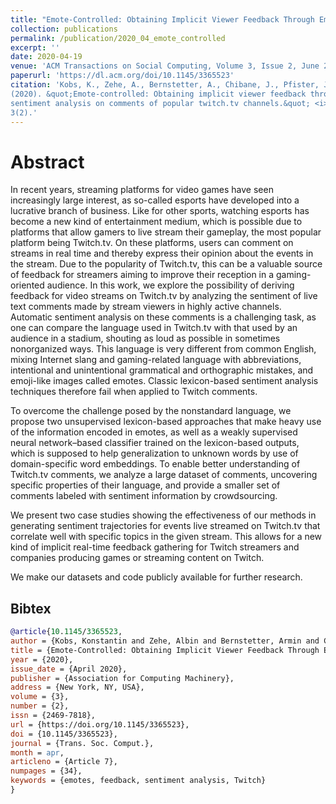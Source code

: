 ```yaml
---
title: "Emote-Controlled: Obtaining Implicit Viewer Feedback Through Emote-Based Sentiment Analysis on Comments of Popular Twitch.Tv Channels"
collection: publications
permalink: /publication/2020_04_emote_controlled
excerpt: ''
date: 2020-04-19
venue: 'ACM Transactions on Social Computing, Volume 3, Issue 2, June 2020'
paperurl: 'https://dl.acm.org/doi/10.1145/3365523'
citation: 'Kobs, K., Zehe, A., Bernstetter, A., Chibane, J., Pfister, J., Tritscher, J., and Hotho, A.
(2020). &quot;Emote-controlled: Obtaining implicit viewer feedback through emote-based
sentiment analysis on comments of popular twitch.tv channels.&quot; <i>Trans. Soc. Comput.</i>,
3(2).'
---
```


# Abstract

In recent years, streaming platforms for video games have seen increasingly large interest, as so-called esports have developed into a lucrative branch of business. Like for other sports, watching esports has become a new kind of entertainment medium, which is possible due to platforms that allow gamers to live stream their gameplay, the most popular platform being Twitch.tv. On these platforms, users can comment on streams in real time and thereby express their opinion about the events in the stream. Due to the popularity of Twitch.tv, this can be a valuable source of feedback for streamers aiming to improve their reception in a gaming-oriented audience. In this work, we explore the possibility of deriving feedback for video streams on Twitch.tv by analyzing the sentiment of live text comments made by stream viewers in highly active channels. Automatic sentiment analysis on these comments is a challenging task, as one can compare the language used in Twitch.tv with that used by an audience in a stadium, shouting as loud as possible in sometimes nonorganized ways. This language is very different from common English, mixing Internet slang and gaming-related language with abbreviations, intentional and unintentional grammatical and orthographic mistakes, and emoji-like images called emotes. Classic lexicon-based sentiment analysis techniques therefore fail when applied to Twitch comments.

To overcome the challenge posed by the nonstandard language, we propose two unsupervised lexicon-based approaches that make heavy use of the information encoded in emotes, as well as a weakly supervised neural network–based classifier trained on the lexicon-based outputs, which is supposed to help generalization to unknown words by use of domain-specific word embeddings. To enable better understanding of Twitch.tv comments, we analyze a large dataset of comments, uncovering specific properties of their language, and provide a smaller set of comments labeled with sentiment information by crowdsourcing.

We present two case studies showing the effectiveness of our methods in generating sentiment trajectories for events live streamed on Twitch.tv that correlate well with specific topics in the given stream. This allows for a new kind of implicit real-time feedback gathering for Twitch streamers and companies producing games or streaming content on Twitch.

We make our datasets and code publicly available for further research.

## Bibtex

```bibtex
@article{10.1145/3365523,
author = {Kobs, Konstantin and Zehe, Albin and Bernstetter, Armin and Chibane, Julian and Pfister, Jan and Tritscher, Julian and Hotho, Andreas},
title = {Emote-Controlled: Obtaining Implicit Viewer Feedback Through Emote-Based Sentiment Analysis on Comments of Popular Twitch.Tv Channels},
year = {2020},
issue_date = {April 2020},
publisher = {Association for Computing Machinery},
address = {New York, NY, USA},
volume = {3},
number = {2},
issn = {2469-7818},
url = {https://doi.org/10.1145/3365523},
doi = {10.1145/3365523},
journal = {Trans. Soc. Comput.},
month = apr,
articleno = {Article 7},
numpages = {34},
keywords = {emotes, feedback, sentiment analysis, Twitch}
}
```